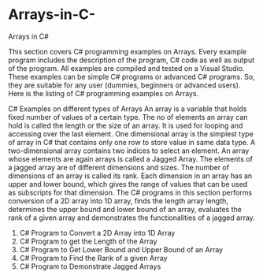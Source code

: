 # Arrays-in-C-
Arrays in C#



This section covers C# programming examples on Arrays. Every example program includes the description of the program, C# code as well as output of the program. All examples are compiled and tested on a Visual Studio. These examples can be simple C# programs or advanced C# programs. So, they are suitable for any user (dummies, beginners or advanced users).
Here is the listing of C# programming examples on Arrays.


C# Examples on different types of Arrays
An array is a variable that holds fixed number of values of a certain type. The no of elements an array can hold is called the length or the size of an array. It is used for looping and accessing over the last element. One dimensional array is the simplest type of array in C# that contains only one row to store value in same data type. A two-dimensional array contains two indices to select an element. An array whose elements are again arrays is called a Jagged Array. The elements of a jagged array are of different dimensions and sizes. The number of dimensions of an array is called its rank. Each dimension in an array has an upper and lower bound, which gives the range of values that can be used as subscripts for that dimension. The C# programs in this section performs conversion of a 2D array into 1D array, finds the length array length, determines the upper bound and lower bound of an array, evaluates the rank of a given array and demonstrates the functionalities of a jagged array.

1. C# Program to Convert a 2D Array into 1D Array
2. C# Program to get the Length of the Array
3. C# Program to Get Lower Bound and Upper Bound of an Array
4. C# Program to Find the Rank of a given Array
5. C# Program to Demonstrate Jagged Arrays
